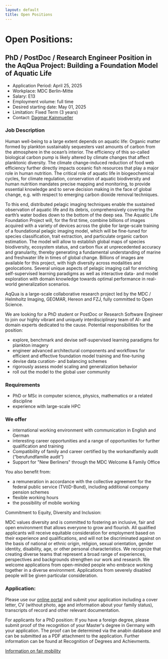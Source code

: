 ```yaml
---
layout: default
title: Open Positions
---
```


# Open Positions:

## PhD / PostDoc / Research Engineer Position in the AqQua Project: Building a Foundation Model of Aquatic Life

- Application Period: April 25, 2025
- Workplace: MDC Berlin-Mitte
- Salary: E13
- Employment volume: full time
- Desired starting date: May 01, 2025
- Limitation: Fixed Term (3 years)
- Contact: [Dagmar Kainmueller](https://hfmi.helmholtz.de/pilot-projects/aqqua)

### Job Description

Human well-being to a large extent depends on aquatic life: Organic matter formed by plankton sustainably sequesters vast amounts of carbon from the atmosphere in the ocean’s interior. The efficiency of this so-called biological carbon pump is likely altered by climate changes that affect planktonic diversity. The climate change-induced reduction of food web efficiency further directly impacts oceanic fish resources that play a major role in human nutrition. The critical role of aquatic life in biogeochemical cycles, for climate regulation, conservation of aquatic biodiversity and human nutrition mandates precise mapping and monitoring, to provide essential knowledge and to serve decision making in the face of global change, e.g. with respect to emerging carbon dioxide removal techniques.

To this end, distributed pelagic imaging techniques enable the sustained observation of aquatic life and its debris, comprehensively covering the earth’s water bodies down to the bottom of the deep sea. The Aquatic Life Foundation Project will, for the first time, combine billions of images acquired with a variety of devices across the globe for large-scale training of a foundational pelagic imaging model, which will be fine-tuned for species classification, trait extraction, and particulate organic carbon estimation. The model will allow to establish global maps of species biodiversity, ecosystem status, and carbon flux at unprecedented accuracy and granularity, thereby generating a fundamental understanding of marine and freshwater life in times of global change.
Billions of images are available for this project, with high diversity across modalities and geolocations. Several unique aspects of pelagic imaging call for enriching self-supervised learning paradigms as well as interactive data- and model exploration with domain knowledge towards optimal performance in real-world generalization scenarios.

AqQua is a large-scale collaborative research project led by the MDC / Helmholtz Imaging, GEOMAR, Hereon and FZJ, fully committed to Open Science.

We are looking for a PhD student or PostDoc or Research Software Engineer to join our highly vibrant and uniquely interdisciplinary team of AI- and domain experts dedicated to the cause. Potential responsibilities for the position:

- explore, benchmark and devise self-supervised learning paradigms for plankton imagery
- engineer advanced architectural components and workflows for efficient and effective foundation model training and fine-tuning
- devise data curation- and balancing schemes
- rigorously assess model scaling and generalization behavior
- roll out the model to the global user community

### Requirements

- PhD or MSc in computer science, physics, mathematics or a related discipline
- experience with large-scale HPC

### We offer

- international working environment with communication in English and German
- interesting career opportunities and a range of opportunities for further qualification and training
- Compatibility of family and career certified by the workandfamily audit (“berufundfamilie audit”)
- Support for "New Berliners" through the MDC Welcome & Family Office

You also benefit from:

- a remuneration in accordance with the collective agreement for the federal public service (TVöD-Bund), including additional company pension schemes
- flexible working hours
- the possibility of mobile working

Commitment to Equity, Diversity and Inclusion:

MDC values diversity and is committed to fostering an inclusive, fair and open environment that allows everyone to grow and flourish. All qualified applicants will receive equitable consideration for employment based on their experience and qualifications, and will not be discriminated against on the basis of national or ethnic origin, religion, sexual orientation, gender identity, disability, age, or other personal characteristics. We recognize that creating diverse teams that represent a broad range of experiences, perspectives and backgrounds strengthen our work and research. We welcome applications from open-minded people who embrace working together in a diverse environment. Applications from severely disabled people will be given particular consideration.


### Application:
Please use our [online portal](https://recruitingapp-5471.de.umantis.com/Vacancies/1084/Application/CheckLogin?lang=eng) and submit your application including a cover letter, CV (without photo, age and information about your family status), transcripts of record and other relevant documentation.

For applicants for a PhD position: If you have a foreign degree, please submit proof of the recognition of your Master's degree in Germany with your application. The proof can be determined via the anabin database and can be submitted as a PDF attachment to the application. Further information can be found at Recognition of Degrees and Achievments.

[Information on fair mobility](https://www.fair-labour-mobility.eu/)
